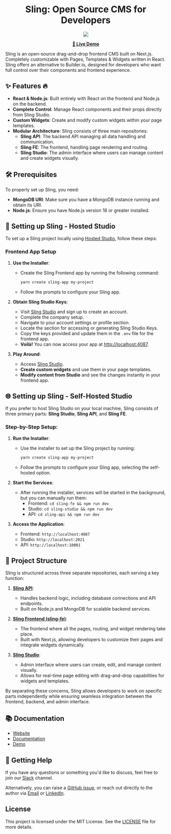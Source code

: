 <div align="center">
  <h1>Sling: Open Source CMS for Developers</h1>
</div>

<div align="center">
  <img src="https://sling.biz/assets/images/sling_biz_sling_image.jpg"/>
</div>

<p align="center">
  <strong>
    <a href="https://studio.sling.biz">🚀 Live Demo</a>
  </strong>
</p>

Sling is an open-source drag-and-drop frontend CMS built on Next.js. Completely customizable with Pages, Templates & Widgets written in React. Sling offers an alternative to Builder.io, designed for developers who want full control over their components and frontend experience.

## ✨ Features :fire:

- **React & Node.js**: Built entirely with React on the frontend and Node.js on the backend.
- **Complete Control**: Manage React components and their props directly from Sling Studio.
- **Custom Widgets**: Create and modify custom widgets within your page templates.
- **Modular Architecture**: Sling consists of three main repositories:
  - **Sling API**: The backend API managing all data handling and communication.
  - **Sling FE**: The frontend, handling page rendering and routing.
  - **Sling Studio**: The admin interface where users can manage content and create widgets visually.

## 🛠️ Prerequisites

To properly set up Sling, you need:

- **MongoDB URI**: Make sure you have a MongoDB instance running and obtain its URI.
- **Node.js**: Ensure you have Node.js version 18 or greater installed.

## 🚀 Setting up Sling - Hosted Studio

To set up a Sling project locally using [Hosted Studio](https://studio.sling.biz/), follow these steps:

### Frontend App Setup

1. **Use the Installer**:
   - Create the Sling Frontend app by running the following command:
     ```sh
     yarn create sling-app my-project
     ```
   - Follow the prompts to configure your Sling app.

2. **Obtain Sling Studio Keys**:
   - Visit [Sling Studio](https://studio.sling.biz/) and sign up to create an account.
   - Complete the company setup.
   - Navigate to your account settings or profile section.
   - Locate the section for accessing or generating Sling Studio Keys.
   - Copy the keys provided and update them in the `.env` file for the frontend app.
   - **Voilà!** You can now access your app at [http://localhost:4087](http://localhost:4087).

3. **Play Around**:
   - Access [Sling Studio](https://studio.sling.biz/).
   - **Create custom widgets** and use them in your page templates.
   - **Modify content from Studio** and see the changes instantly in your frontend app.

## 🌐 Setting up Sling - Self-Hosted Studio

If you prefer to host Sling Studio on your local machine, Sling consists of three primary parts: **Sling Studio**, **Sling API**, and **Sling FE**.

### Step-by-Step Setup:

1. **Run the Installer**:
   - Use the installer to set up the Sling project by running:
     ```sh
     yarn create sling-app my-project
     ```
   - Follow the prompts to configure your Sling app, selecting the self-hosted option.

2. **Start the Services**:
   - After running the installer, services will be started in the background, but you can manually run them:
     - Frontend: `cd sling-fe && npm run dev`
     - Studio: `cd sling-studio && npm run dev`
     - API: `cd sling-api && npm run dev`

3. **Access the Application**:
   - Frontend: `http://localhost:4087`
   - Studio: `http://localhost:2021`
   - API: `http://localhost:10001`

## 📂 Project Structure

Sling is structured across three separate repositories, each serving a key function:

1. **[Sling API](https://github.com/slingbiz/sling-api)**:
   - Handles backend logic, including database connections and API endpoints.
   - Built on Node.js and MongoDB for scalable backend services.

2. **[Sling Frontend (sling-fe)](https://github.com/slingbiz/sling-fe)**:
   - The frontend where all the pages, routing, and widget rendering take place.
   - Built with Next.js, allowing developers to customize their pages and integrate widgets dynamically.

3. **[Sling Studio](https://github.com/slingbiz/sling-studio)**:
   - Admin interface where users can create, edit, and manage content visually.
   - Allows for real-time page editing with drag-and-drop capabilities for widgets and templates.

By separating these concerns, Sling allows developers to work on specific parts independently while ensuring seamless integration between the frontend, backend, and admin interface.

## 📚 Documentation

- [Website](https://sling.biz)
- [Documentation](https://sling.biz/documentation/)
- [Demo](https://studio.sling.biz)

## 🙋 Getting Help

If you have any questions or something you'd like to discuss, feel free to join our [Slack](https://slingbiz.slack.com/archives/C06KE4ZMSQP) channel.

Alternatively, you can raise a [GitHub issue](https://github.com/slingbiz/sling-fe/issues), or reach out directly to the author via [Email](mailto:ankur@sling.biz) or [LinkedIn](https://www.linkedin.com/in/ankurpata/).

## License

This project is licensed under the MIT License. See the [LICENSE](LICENSE) file for more details.
